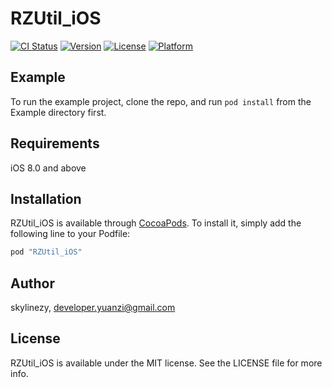 # RZUtil_iOS

[![CI Status](http://img.shields.io/travis/skylinezy/RZUtil_iOS.svg?style=flat)](https://travis-ci.org/skylinezy/RZUtil_iOS)
[![Version](https://img.shields.io/cocoapods/v/RZUtil_iOS.svg?style=flat)](http://cocoapods.org/pods/RZUtil_iOS)
[![License](https://img.shields.io/cocoapods/l/RZUtil_iOS.svg?style=flat)](http://cocoapods.org/pods/RZUtil_iOS)
[![Platform](https://img.shields.io/cocoapods/p/RZUtil_iOS.svg?style=flat)](http://cocoapods.org/pods/RZUtil_iOS)

## Example

To run the example project, clone the repo, and run `pod install` from the Example directory first.

## Requirements

iOS 8.0 and above

## Installation

RZUtil_iOS is available through [CocoaPods](http://cocoapods.org). To install
it, simply add the following line to your Podfile:

```ruby
pod "RZUtil_iOS"
```

## Author

skylinezy, developer.yuanzi@gmail.com

## License

RZUtil_iOS is available under the MIT license. See the LICENSE file for more info.

